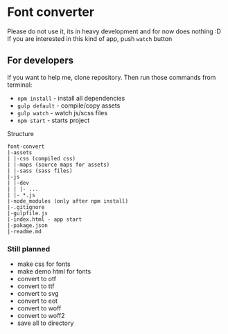 # Font converter

Please do not use it, its in heavy development and for now does nothing :D
If you are interested in this kind of app, push `watch` button

## For developers

If you want to help me, clone repository. Then run those commands from terminal:
* `npm install` - install all dependencies
* `gulp default` - compile/copy assets
* `gulp watch` - watch js/scss files
* `npm start` - starts project 

Structure
```text
font-convert
|-assets
| |-css (compiled css)
| |-maps (source maps for assets)
| |-sass (sass files)
|-js
| |-dev
| | |- ...
| |- *.js
|-node_modules (only after npm install)
|-.gitignore
|-gulpfile.js
|-index.html - app start
|-pakage.json
|-readme.md
```

### Still planned

* make css for fonts
* make demo html for fonts
* convert to otf
* convert to ttf
* convert to svg
* convert to eot
* convert to woff
* convert to woff2
* save all to directory